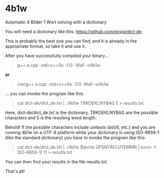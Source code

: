 4b1w
====

Automatic 4 Bilder 1 Wort solving with a dictionary

You will need a dictionary like this: https://github.com/mrpg/dict-de

This is probably the best one you can find, and it is already in the appropriate format, so take it and use it.

After you have successfully compiled your binary...

> g++ a.cpp -std=c++0x -O3 -Wall -o4b1w

**or**

> clang++ a.cpp -std=c++0x -O3 -Wall -o4b1w

... you can invoke the program like this:

> cat dict-de/dict_de.txt | ./4b1w TRKOEKLNYBAG 5 > results.txt

Here, dict-de/dict_de.txt is the dictionary, TRKOEKLNYBAG are the possible
characters and 5 is the resulting word length.

Behold! If the possible characters include umlauts (äöüß, etc.) and you are
running 4b1w on a UTF-8 platform while your dictionary is using ISO-8859-1
(like the standard dictionary) you have to invoke the program like this:

> cat dict-de/dict_de.txt | ./4b1w $(echo ÜFSNTÄFLUTEMMR | iconv -t ISO-8859-1) 11 > results.txt

You can then find your results in the file results.txt.

That's all!
